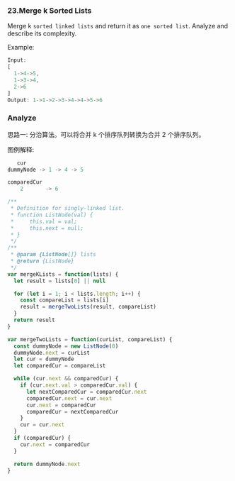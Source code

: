 ### 23.Merge k Sorted Lists

Merge k `sorted linked lists` and return it as `one sorted list`. Analyze and describe its complexity.

Example:

```js
Input:
[
  1->4->5,
  1->3->4,
  2->6
]
Output: 1->1->2->3->4->4->5->6
```

### Analyze

思路一: 分治算法。可以将合并 k 个排序队列转换为合并 2 个排序队列。

图例解释:

```js
   cur
dummyNode -> 1 -> 4 -> 5

comparedCur
    2       -> 6
```

```js
/**
 * Definition for singly-linked list.
 * function ListNode(val) {
 *     this.val = val;
 *     this.next = null;
 * }
 */
/**
 * @param {ListNode[]} lists
 * @return {ListNode}
 */
var mergeKLists = function(lists) {
  let result = lists[0] || null

  for (let i = 1; i < lists.length; i++) {
    const compareList = lists[i]
    result = mergeTwoLists(result, compareList)
  }
  return result
}

var mergeTwoLists = function(curList, compareList) {
  const dummyNode = new ListNode(0)
  dummyNode.next = curList
  let cur = dummyNode
  let comparedCur = compareList

  while (cur.next && comparedCur) {
    if (cur.next.val > comparedCur.val) {
      let nextComparedCur = comparedCur.next
      comparedCur.next = cur.next
      cur.next = comparedCur
      comparedCur = nextComparedCur
    }
    cur = cur.next
  }
  if (comparedCur) {
    cur.next = comparedCur
  }

  return dummyNode.next
}
